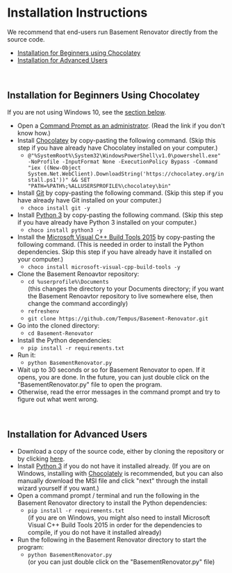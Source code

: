 # Installation Instructions

We recommend that end-users run Basement Renovator directly from the source code.

* [Installation for Beginners using Chocolatey](#installation-for-beginners-using-chocolatey)
* [Installation for Advanced Users](#installation-for-advanced-users)

<br />

## Installation for Beginners Using Chocolatey

If you are not using Windows 10, see the [section below](#installation-for-advanced-users).

- Open a [Command Prompt as an administrator](https://www.howtogeek.com/194041/how-to-open-the-command-prompt-as-administrator-in-windows-8.1/). (Read the link if you don't know how.)
- Install [Chocolatey](https://chocolatey.org/) by copy-pasting the following command. (Skip this step if you have already have Chocolatey installed on your computer.)
  - `@"%SystemRoot%\System32\WindowsPowerShell\v1.0\powershell.exe" -NoProfile -InputFormat None -ExecutionPolicy Bypass -Command "iex ((New-Object System.Net.WebClient).DownloadString('https://chocolatey.org/install.ps1'))" && SET "PATH=%PATH%;%ALLUSERSPROFILE%\chocolatey\bin"`
- Install [Git](https://git-scm.com/) by copy-pasting the following command. (Skip this step if you have already have Git installed on your computer.)
  - `choco install git -y`
- Install [Python 3](https://www.python.org/) by copy-pasting the following command. (Skip this step if you have already have Python 3 installed on your computer.)
  - `choco install python3 -y`
- Install the [Microsoft Visual C++ Build Tools 2015](https://chocolatey.org/packages/microsoft-visual-cpp-build-tools) by copy-pasting the following command. (This is needed in order to install the Python dependencies. Skip this step if you have already have it installed on your computer.)
  - `choco install microsoft-visual-cpp-build-tools -y`
- Clone the Basement Renoavtor repository:
  - `cd %userprofile%\Documents` <br />
  (this changes the directory to your Documents directory; if you want the Basement Renoavtor repository to live somewhere else, then change the command accordingly)
  - `refreshenv`
  - `git clone https://github.com/Tempus/Basement-Renovator.git`
- Go into the cloned directory:
  - `cd Basement-Renovator`
- Install the Python dependencies:
  - `pip install -r requirements.txt`
- Run it:
  - `python BasementRenovator.py`
- Wait up to 30 seconds or so for Basement Renovator to open. If it opens, you are done. In the future, you can just double click on the "BasementRenovator.py" file to open the program.
- Otherwise, read the error messages in the command prompt and try to figure out what went wrong.

<br />

## Installation for Advanced Users

- Download a copy of the source code, either by cloning the repository or by clicking [here](https://github.com/Tempus/Basement-Renovator/archive/master.zip).
- Install [Python 3](https://www.python.org/) if you do not have it installed already. (If you are on Windows, installing with [Chocolately](https://chocolatey.org/) is recommended, but you can also manually download the MSI file and click "next" through the install wizard yourself if you want.)
- Open a command prompt / terminal and run the following in the Basement Renovator directory to install the Python dependencies:
  - `pip install -r requirements.txt` <br />
    (if you are on Windows, you might also need to install Microsoft Visual C++ Build Tools 2015 in order for the dependencies to compile, if you do not have it installed already)
- Run the following in the Basement Renovator directory to start the program:
  - `python BasementRenovator.py` <br />
  (or you can just double click on the "BasementRenovator.py" file)
